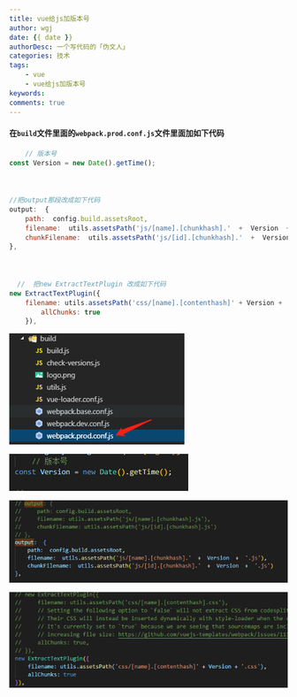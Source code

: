 ```yaml
---
title: vue给js加版本号
author: wgj
date: {{ date }}
authorDesc: 一个写代码的「伪文人」
categories: 技术
tags:
    - vue
    - vue给js加版本号
keywords:
comments: true 
---
```

#### 在`build`文件里面的`webpack.prod.conf.js`文件里面加如下代码
<!-- more -->
````js
    // 版本号
const Version = new Date().getTime();



//把output那段改成如下代码
output:  {         
    path:  config.build.assetsRoot,         
    filename:  utils.assetsPath('js/[name].[chunkhash].'  +  Version  +  '.js'), 
    chunkFilename:  utils.assetsPath('js/[id].[chunkhash].'  +  Version  +  '.js')     
},
    
    
    
  //  把new ExtractTextPlugin 改成如下代码
new ExtractTextPlugin({
    filename: utils.assetsPath('css/[name].[contenthash]' + Version + '.css'),
        allChunks: true
    }),
````

![Version](.\img\Version.png)

![top](.\img\top.png)

![output](.\img\output.png)

![bottom](.\img\bottom.png)